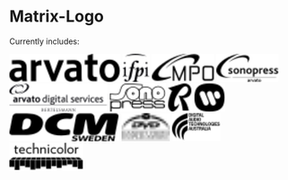 # Matrix-Logo

Currently includes:

<img alt="arvato" src="Arvato/arvato_black.svg" height="50">

<img alt="ifpi" src="IFPI/ifpi_black.svg" height="50">

<img alt="MPO" src="MPO/mpo_black.svg" height="50">

<img alt="sonopress arvato" src="Sonopress Arvato/sonopress_black.svg" height="50">

<img alt="arvato digital services BERTELSMANN" src="Arvato Digital Services Bertelsmann/arvatodigital_black.svg" height="50">

<img alt="Sono press" src="Sono press/sonopress_black.svg" height="50">

<img alt="R" src="R (Arvato)/r_black.svg" height="50">

<img alt="W" src="Warner Music/w_black.svg" height="50">

<img alt="DCM Sweden" src="DCM Sweden/dcm_sweden_black.svg" height="50">

<img alt="Danish Video Duplication" src="Danish Video Duplication/dvd_black.svg" height="50">

<img alt="Digital Audio Technologies Australia" src="Digital Audio Technologies Australia/data_black.svg" height="50">

<img alt="Technicolor" src="Technicolor/technicolor_black.svg" height="50">
